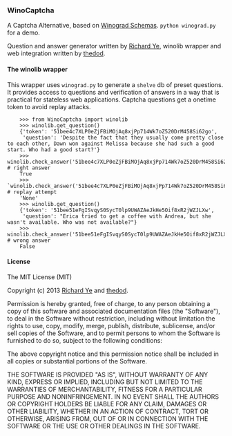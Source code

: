 ### WinoCaptcha

A Captcha Alternative, based on [Winograd Schemas](http://www.cs.toronto.edu/~hector/Papers/winograd.pdf). `python winograd.py` for a demo.

Question and answer generator written by [Richard Ye](http://www.github.com/yerich), winolib wrapper and web integration written by [thedod](http://www.github.com/thedod).

#### The winolib wrapper

This wrapper uses `winograd.py` to generate a `shelve` db of preset questions.
It provides access to questions and verification of answers in a way that is practical for stateless web applications.
Captcha questions get a onetime token to avoid replay attacks.

        >>> from WinoCaptcha import winolib
        >>> winolib.get_question()
        {'token': '51bee4c7XLP0eZjFBiMOjAq8xjPp714Wk7oZ520DrM458Si62go',
         'question': 'Despite the fact that they usually come pretty close to each other, Dawn won against Melissa because she had such a good start. Who had a good start?'}
        >>> winolib.check_answer('51bee4c7XLP0eZjFBiMOjAq8xjPp714Wk7oZ520DrM458Si62go','dawn') # right answer
        True
        >>> `winolib.check_answer('51bee4c7XLP0eZjFBiMOjAq8xjPp714Wk7oZ520DrM458Si62go','dawn')` # replay attempt
        'None'
        >>> winolib.get_question()
        {'token': '51bee51eFgISvqyS0SycT0lp9UWAZAeJkHe5Oif8xR2jWZJLXw',
         'question': "Erica tried to get a coffee with Andrea, but she wasn't available. Who was not available?"}
        >>> winolib.check_answer('51bee51eFgISvqyS0SycT0lp9UWAZAeJkHe5Oif8xR2jWZJLXw','bla') # wrong answer
        False

#### License

The MIT License (MIT)

Copyright (c) 2013 [Richard Ye](http://www.github.com/yerich) and [thedod](http://www.github.com/thedod).

Permission is hereby granted, free of charge, to any person obtaining a copy
of this software and associated documentation files (the "Software"), to deal
in the Software without restriction, including without limitation the rights
to use, copy, modify, merge, publish, distribute, sublicense, and/or sell
copies of the Software, and to permit persons to whom the Software is
furnished to do so, subject to the following conditions:

The above copyright notice and this permission notice shall be included in
all copies or substantial portions of the Software.

THE SOFTWARE IS PROVIDED "AS IS", WITHOUT WARRANTY OF ANY KIND, EXPRESS OR
IMPLIED, INCLUDING BUT NOT LIMITED TO THE WARRANTIES OF MERCHANTABILITY,
FITNESS FOR A PARTICULAR PURPOSE AND NONINFRINGEMENT. IN NO EVENT SHALL THE
AUTHORS OR COPYRIGHT HOLDERS BE LIABLE FOR ANY CLAIM, DAMAGES OR OTHER
LIABILITY, WHETHER IN AN ACTION OF CONTRACT, TORT OR OTHERWISE, ARISING FROM,
OUT OF OR IN CONNECTION WITH THE SOFTWARE OR THE USE OR OTHER DEALINGS IN
THE SOFTWARE.
